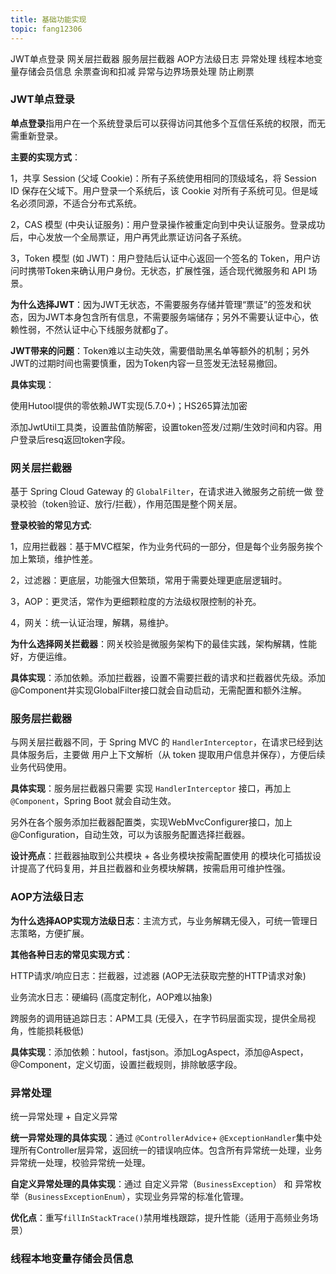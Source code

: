 ```yaml
---
title: 基础功能实现
topic: fang12306
---
```


JWT单点登录	网关层拦截器	服务层拦截器	AOP方法级日志	异常处理	线程本地变量存储会员信息	余票查询和扣减	异常与边界场景处理	防止刷票

### JWT单点登录

**单点登录**指用户在一个系统登录后可以获得访问其他多个互信任系统的权限，而无需重新登录。

**主要的实现方式**：

1，共享 Session (父域 Cookie)：所有子系统使用相同的顶级域名，将 Session ID 保存在父域下。用户登录一个系统后，该 Cookie 对所有子系统可见。但是域名必须同源，不适合分布式系统。

2，CAS 模型 (中央认证服务)：用户登录操作被重定向到中央认证服务。登录成功后，中心发放一个全局票证，用户再凭此票证访问各子系统。

3，Token 模型 (如 JWT)：用户登陆后认证中心返回一个签名的 Token，用户访问时携带Token来确认用户身份。无状态，扩展性强，适合现代微服务和 API 场景。

**为什么选择JWT**：因为JWT无状态，不需要服务存储并管理“票证”的签发和状态，因为JWT本身包含所有信息，不需要服务端储存；另外不需要认证中心，依赖性弱，不然认证中心下线服务就都g了。

**JWT带来的问题**：Token难以主动失效，需要借助黑名单等额外的机制；另外JWT的过期时间也需要慎重，因为Token内容一旦签发无法轻易撤回。

**具体实现**：

使用Hutool提供的零依赖JWT实现(5.7.0+)；HS265算法加密

添加JwtUtil工具类，设置盐值防解密，设置token签发/过期/生效时间和内容。用户登录后resq返回token字段。

### 网关层拦截器

基于 Spring Cloud Gateway 的 `GlobalFilter`，在请求进入微服务之前统一做 登录校验（token验证、放行/拦截），作用范围是整个网关层。

**登录校验的常见方式**:

1，应用拦截器：基于MVC框架，作为业务代码的一部分，但是每个业务服务挨个加上繁琐，维护性差。

2，过滤器：更底层，功能强大但繁琐，常用于需要处理更底层逻辑时。

3，AOP：更灵活，常作为更细颗粒度的方法级权限控制的补充。

4，网关：统一认证治理，解耦，易维护。

**为什么选择网关拦截器**：网关校验是微服务架构下的最佳实践，架构解耦，性能好，方便运维。

**具体实现**：添加依赖。添加拦截器，设置不需要拦截的请求和拦截器优先级。添加@Component并实现GlobalFilter接口就会自动启动，无需配置和额外注解。

### 服务层拦截器

与网关层拦截器不同，于 Spring MVC 的 `HandlerInterceptor`，在请求已经到达具体服务后，主要做 用户上下文解析（从 token 提取用户信息并保存），方便后续业务代码使用。

**具体实现**：服务层拦截器只需要 实现 `HandlerInterceptor` 接口，再加上 `@Component`，Spring Boot 就会自动生效。

另外在各个服务添加拦截器配置类，实现WebMvcConfigurer接口，加上@Configuration，自动生效，可以为该服务配置选择拦截器。

**设计亮点**：拦截器抽取到公共模块 + 各业务模块按需配置使用 的模块化可插拔设计提高了代码复用，并且拦截器和业务模块解耦，按需启用可维护性强。

### AOP方法级日志

**为什么选择AOP实现方法级日志**：主流方式，与业务解耦无侵入，可统一管理日志策略，方便扩展。

**其他各种日志的常见实现方式**：

HTTP请求/响应日志：拦截器，过滤器 (AOP无法获取完整的HTTP请求对象)

业务流水日志：硬编码 (高度定制化，AOP难以抽象)

跨服务的调用链追踪日志：APM工具 (无侵入，在字节码层面实现，提供全局视角，性能损耗极低)

**具体实现**：添加依赖：hutool，fastjson。添加LogAspect，添加@Aspect，@Component，定义切面，设置拦截规则，排除敏感字段。

### 异常处理

统一异常处理 + 自定义异常

**统一异常处理的具体实现**：通过 `@ControllerAdvice`+ `@ExceptionHandler`集中处理所有Controller层异常，返回统一的错误响应体。包含所有异常统一处理，业务异常统一处理，校验异常统一处理。

**自定义异常处理的具体实现**：通过 自定义异常（`BusinessException`） 和 异常枚举（`BusinessExceptionEnum`），实现业务异常的标准化管理。

**优化点**：重写`fillInStackTrace()`禁用堆栈跟踪，提升性能（适用于高频业务场景）

### 线程本地变量存储会员信息













